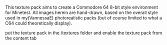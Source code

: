 This texture pack aims to create a Commodore 64 8-bit style environment for 
Minetest.  All images herein are hand-drawn, based on the overall style 
used in my(VannessaE) photorealistic packs (but of course limited to what a C64 
could theoretically display).

put the texture pack in the /textures folder and enable the texture pack from 
the content tab

